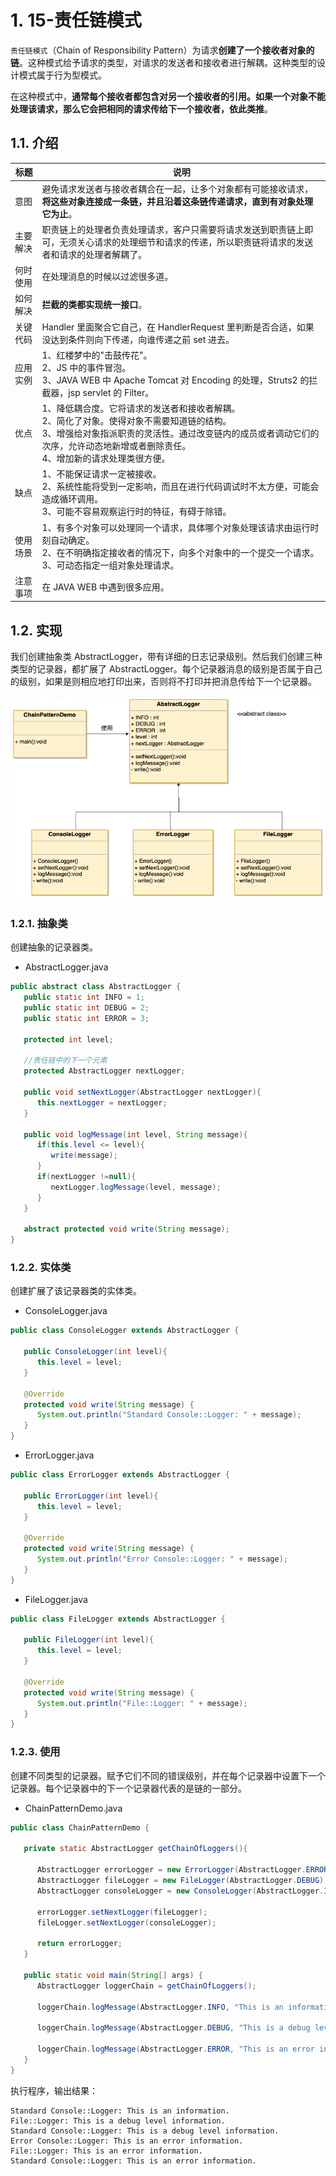# 1. 15-责任链模式

`责任链模式`（Chain of Responsibility Pattern）为请求**创建了一个接收者对象的链**。这种模式给予请求的类型，对请求的发送者和接收者进行解耦。这种类型的设计模式属于行为型模式。

在这种模式中，**通常每个接收者都包含对另一个接收者的引用。如果一个对象不能处理该请求，那么它会把相同的请求传给下一个接收者，依此类推**。

## 1.1. 介绍

标题 | 说明
---|---
意图 | 避免请求发送者与接收者耦合在一起，让多个对象都有可能接收请求，**将这些对象连接成一条链，并且沿着这条链传递请求，直到有对象处理它为止**。
主要解决 | 职责链上的处理者负责处理请求，客户只需要将请求发送到职责链上即可，无须关心请求的处理细节和请求的传递，所以职责链将请求的发送者和请求的处理者解耦了。
何时使用 | 在处理消息的时候以过滤很多道。
如何解决 | **拦截的类都实现统一接口**。
关键代码 | Handler 里面聚合它自己，在 HandlerRequest 里判断是否合适，如果没达到条件则向下传递，向谁传递之前 set 进去。
应用实例 | 1、红楼梦中的"击鼓传花"。<br> 2、JS 中的事件冒泡。<br> 3、JAVA WEB 中 Apache Tomcat 对 Encoding 的处理，Struts2 的拦截器，jsp servlet 的 Filter。
优点 | 1、降低耦合度。它将请求的发送者和接收者解耦。<br> 2、简化了对象。使得对象不需要知道链的结构。<br> 3、增强给对象指派职责的灵活性。通过改变链内的成员或者调动它们的次序，允许动态地新增或者删除责任。<br> 4、增加新的请求处理类很方便。
缺点 | 1、不能保证请求一定被接收。<br> 2、系统性能将受到一定影响，而且在进行代码调试时不太方便，可能会造成循环调用。<br> 3、可能不容易观察运行时的特征，有碍于除错。
使用场景 | 1、有多个对象可以处理同一个请求，具体哪个对象处理该请求由运行时刻自动确定。<br> 2、在不明确指定接收者的情况下，向多个对象中的一个提交一个请求。<br> 3、可动态指定一组对象处理请求。
注意事项 | 在 JAVA WEB 中遇到很多应用。

## 1.2. 实现

我们创建抽象类 AbstractLogger，带有详细的日志记录级别。然后我们创建三种类型的记录器，都扩展了 AbstractLogger。每个记录器消息的级别是否属于自己的级别，如果是则相应地打印出来，否则将不打印并把消息传给下一个记录器。

![责任链模式的 UML 图](pics/20220328161622467_1009962216.png)

### 1.2.1. 抽象类

创建抽象的记录器类。

* AbstractLogger.java

```java
public abstract class AbstractLogger {
   public static int INFO = 1;
   public static int DEBUG = 2;
   public static int ERROR = 3;

   protected int level;

   //责任链中的下一个元素
   protected AbstractLogger nextLogger;

   public void setNextLogger(AbstractLogger nextLogger){
      this.nextLogger = nextLogger;
   }

   public void logMessage(int level, String message){
      if(this.level <= level){
         write(message);
      }
      if(nextLogger !=null){
         nextLogger.logMessage(level, message);
      }
   }

   abstract protected void write(String message);
}
```

### 1.2.2. 实体类

创建扩展了该记录器类的实体类。

* ConsoleLogger.java

```java
public class ConsoleLogger extends AbstractLogger {

   public ConsoleLogger(int level){
      this.level = level;
   }

   @Override
   protected void write(String message) {
      System.out.println("Standard Console::Logger: " + message);
   }
}
```

* ErrorLogger.java

```java
public class ErrorLogger extends AbstractLogger {

   public ErrorLogger(int level){
      this.level = level;
   }

   @Override
   protected void write(String message) {
      System.out.println("Error Console::Logger: " + message);
   }
}
```

* FileLogger.java

```java
public class FileLogger extends AbstractLogger {

   public FileLogger(int level){
      this.level = level;
   }

   @Override
   protected void write(String message) {
      System.out.println("File::Logger: " + message);
   }
}
```

### 1.2.3. 使用

创建不同类型的记录器。赋予它们不同的错误级别，并在每个记录器中设置下一个记录器。每个记录器中的下一个记录器代表的是链的一部分。

* ChainPatternDemo.java

```java
public class ChainPatternDemo {

   private static AbstractLogger getChainOfLoggers(){

      AbstractLogger errorLogger = new ErrorLogger(AbstractLogger.ERROR);
      AbstractLogger fileLogger = new FileLogger(AbstractLogger.DEBUG);
      AbstractLogger consoleLogger = new ConsoleLogger(AbstractLogger.INFO);

      errorLogger.setNextLogger(fileLogger);
      fileLogger.setNextLogger(consoleLogger);

      return errorLogger;
   }

   public static void main(String[] args) {
      AbstractLogger loggerChain = getChainOfLoggers();

      loggerChain.logMessage(AbstractLogger.INFO, "This is an information.");

      loggerChain.logMessage(AbstractLogger.DEBUG, "This is a debug level information.");

      loggerChain.logMessage(AbstractLogger.ERROR, "This is an error information.");
   }
}
```

执行程序，输出结果：

```
Standard Console::Logger: This is an information.
File::Logger: This is a debug level information.
Standard Console::Logger: This is a debug level information.
Error Console::Logger: This is an error information.
File::Logger: This is an error information.
Standard Console::Logger: This is an error information.
```